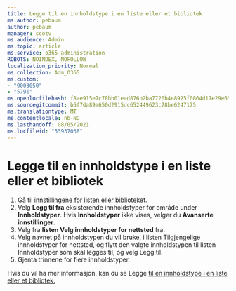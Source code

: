 ```yaml
---
title: Legge til en innholdstype i en liste eller et bibliotek
ms.author: pebaum
author: pebaum
manager: scotv
ms.audience: Admin
ms.topic: article
ms.service: o365-administration
ROBOTS: NOINDEX, NOFOLLOW
localization_priority: Normal
ms.collection: Adm_O365
ms.custom:
- "9003050"
- "5791"
ms.openlocfilehash: f8ae915e7c78bb01ead876b2ba7720b4e8925f0864d17e29e65a3f664a79dda1
ms.sourcegitcommit: b5f7da89a650d2915dc652449623c78be6247175
ms.translationtype: MT
ms.contentlocale: nb-NO
ms.lasthandoff: 08/05/2021
ms.locfileid: "53937038"
---
```

# <a name="add-a-content-type-to-a-list-or-library"></a>Legge til en innholdstype i en liste eller et bibliotek

1. Gå til  [innstillingene for listen eller biblioteket](https://support.microsoft.com/en-us/office/edit-list-settings-in-sharepoint-online-4d35793b-246e-42a3-990c-563a83795b7f).
2. Velg  **Legg til fra** eksisterende innholdstyper for område under  **Innholdstyper**. Hvis  **Innholdstyper**  ikke vises, velger du  **Avanserte innstillinger**.
3. Velg fra  **listen Velg innholdstyper for nettsted**  fra.
4. Velg navnet på innholdstypen du vil bruke, i listen Tilgjengelige innholdstyper for nettsted, og flytt den valgte innholdstypen til listen Innholdstyper som skal legges til, og velg Legg til.
5. Gjenta trinnene for flere innholdstyper.

Hvis du vil ha mer informasjon, kan du se Legge [til en innholdstype i en liste eller et bibliotek.](https://support.microsoft.com/en-us/office/add-a-content-type-to-a-list-or-library-917366ae-f7a2-47ad-87a5-9689a1884e60)